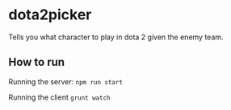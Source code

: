 dota2picker
===========

Tells you what character to play in dota 2 given the enemy team.


## How to run

Running the server: `npm run start`

Running the client `grunt watch`